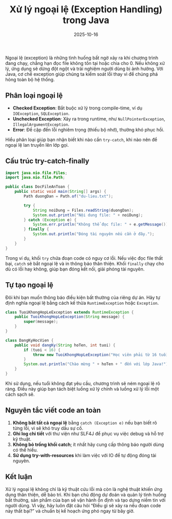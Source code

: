 ﻿---
title: "Xử lý ngoại lệ (Exception Handling) trong Java"
date: 2025-10-16
draft: false
tags: ["Java", "JavaScript", "Lập trình"]
categories: ["Lập trình"]
description: "Học cách phát hiện, ném và xử lý ngoại lệ trong Java để ứng dụng luôn ổn định."
image: "/images/posts/xu-ly-ngoai-le-java.jpg"
---

Ngoại lệ (exception) là những tình huống bất ngờ xảy ra khi chương trình đang chạy, chẳng hạn đọc file không tồn tại hoặc chia cho 0. Nếu không xử lý, ứng dụng sẽ dừng đột ngột và trải nghiệm người dùng bị ảnh hưởng. Với Java, cơ chế exception giúp chúng ta kiểm soát lỗi thay vì để chúng phá hỏng toàn bộ hệ thống.

## Phân loại ngoại lệ

- **Checked Exception**: Bắt buộc xử lý trong compile-time, ví dụ `IOException`, `SQLException`.  
- **Unchecked Exception**: Xảy ra trong runtime, như `NullPointerException`, `IllegalArgumentException`.  
- **Error**: Đề cập đến lỗi nghiêm trọng (thiếu bộ nhớ), thường khó phục hồi.

Hiểu phân loại giúp bạn nhận biết khi nào cần `try-catch`, khi nào nên để ngoại lệ lan truyền lên lớp gọi.

## Cấu trúc try-catch-finally

```java
import java.nio.file.Files;
import java.nio.file.Path;

public class DocFileAnToan {
    public static void main(String[] args) {
        Path duongDan = Path.of("du-lieu.txt");

        try {
            String noiDung = Files.readString(duongDan);
            System.out.println("Nội dung file: " + noiDung);
        } catch (Exception e) {
            System.err.println("Không thể đọc file: " + e.getMessage());
        } finally {
            System.out.println("Đóng tài nguyên nếu cần ở đây.");
        }
    }
}
```

Trong ví dụ, khối `try` chứa đoạn code có nguy cơ lỗi. Nếu việc đọc file thất bại, `catch` sẽ bắt ngoại lệ và in thông báo thân thiện. Khối `finally` chạy cho dù có lỗi hay không, giúp bạn đóng kết nối, giải phóng tài nguyên.

## Tự tạo ngoại lệ

Đôi khi bạn muốn thông báo điều kiện bất thường của riêng dự án. Hãy tự định nghĩa ngoại lệ bằng cách kế thừa `RuntimeException` hoặc `Exception`.

```java
class TuoiKhongHopLeException extends RuntimeException {
    public TuoiKhongHopLeException(String message) {
        super(message);
    }
}

class DangKyHocVien {
    public void dangKy(String hoTen, int tuoi) {
        if (tuoi < 16) {
            throw new TuoiKhongHopLeException("Học viên phải từ 16 tuổi trở lên.");
        }
        System.out.println("Chào mừng " + hoTen + " đến với lớp Java!");
    }
}
```

Khi sử dụng, nếu tuổi không đạt yêu cầu, chương trình sẽ ném ngoại lệ rõ ràng. Điều này giúp bạn tách biệt luồng xử lý chính và luồng xử lý lỗi một cách sạch sẽ.

## Nguyên tắc viết code an toàn

1. **Không bắt tất cả ngoại lệ** bằng `catch (Exception e)` nếu bạn biết rõ từng lỗi, vì sẽ khó truy dấu sự cố.  
2. **Ghi log chi tiết** với thư viện như SLF4J để phục vụ việc debug và hỗ trợ kỹ thuật.  
3. **Không bỏ trống khối catch**; ít nhất hãy cung cấp thông báo người dùng có thể hiểu.  
4. **Sử dụng try-with-resources** khi làm việc với IO để tự động đóng tài nguyên.

## Kết luận

Xử lý ngoại lệ không chỉ là kỹ thuật cứu lỗi mà còn là nghệ thuật khiến ứng dụng thân thiện, dễ bảo trì. Khi bạn chủ động dự đoán và quản lý tình huống bất thường, sản phẩm của bạn sẽ vận hành ổn định và tạo dựng niềm tin với người dùng. Vì vậy, hãy luôn đặt câu hỏi “Điều gì sẽ xảy ra nếu đoạn code này thất bại?” và chuẩn bị kế hoạch ứng phó ngay từ bây giờ.
